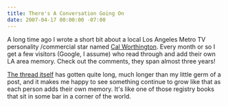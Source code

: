 ```yaml
---
title: There's A Conversation Going On
date: 2007-04-17 00:00:00 -07:00
---
```


<p>A long time ago I wrote a short bit about a local Los Angeles Metro TV personality /commercial star named <a href="http://notes.torrez.org/2004/11/go_see_cal.html">Cal Worthington</a>. Every month or so I get a few visitors (Google, I assume) who read through and add their own LA area memory. Check out the comments, they span almost three years!</p>

<p><a href="http://notes.torrez.org/2004/11/go_see_cal.html">The thread itself</a> has gotten quite long, much longer than my little germ of a post, and it makes me happy to see something continue to grow like that as each person adds their own memory. It's like one of those registry books that sit in some bar in a corner of the world.</p>
